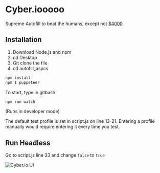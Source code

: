 # Cyber.iooooo

Supreme Autofill to beat the humans, except not [$4000](https://botbroker.io/bots/cyber-aio).

## Installation

1. Download Node.js and npm
2. cd Desktop
3. Git clone the file
4. cd autofill_aspcs

```bash
npm install
npm I puppeteer
```

To start, type in gitbash 
```bash
npm run watch
```



(Runs in developer mode)


The default test profile is set in script.js on line 13-21. Entering a profile manually would require entering it every time you test. 

## Run Headless
Go to script.js line 33 and change ``false`` to ``true``


![Cyber.io UI](https://i.imgur.com/q4WFTbQ.png)
